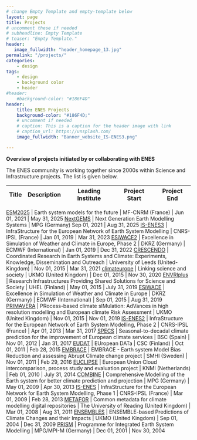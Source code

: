 ```yaml
---
# change Empty Template and empty-template below
layout: page
title: Projects
# uncomment these if needed
# subheadline: Empty Template
# teaser: "Empty Template."
header:
   image_fullwidth: "header_homepage_13.jpg"
permalink: "/projects/"
categories:
    - design
tags:
    - design
    - background color
    - header
#header:
    #background-color: "#186F4D"
header:
    title: ENES Projects
    background-color: "#186F4D;"
    # uncomment if needed
    # caption: This is a caption for the header image with link
    # caption_url: https://unsplash.com/
    image_fullwidth: "Banner_website_IS-ENES3.png"

---
```


**Overview of projects initiated by or collaborating with ENES**

The ENES community is working together since 2000s within Science and Infrastructure projects. The list is given below. 

Title	| Description | Leading Institute | Project Start | Project End
:-------: | :---------: | :-----------:|:----------------:|:----------------:

[ESM2025](https://is-enes3.github.io/IS-ENES-Portal-Website/projects-detailed#esm2025) | Earth system models for the future | MF-CNRM (France) |  Jun 01, 2021 | May 31, 2025
[NextGEMS]() | Next Generation Earth Modelling Systems | MPG (Germany) Sep 01, 2021 | Aug 31, 2025
[IS-ENES3]() | InfraStructure for the European Network of Earth System Modelling | CNRS-IPSL (France) | Jan 01, 2019 | Mar 31, 2023
[ESiWACE2]() | Excellence in Simulation of Weather and Climate in Europe, Phase 2	| DKRZ (Germany) | ECMWF (International) | Jan 01, 2019 | Dec 31, 2022
[CRESCENDO]() | Coordinated Research in Earth Systems and Climate: Experiments, Knowledge, Dissemination and Outreach | University of Leeds (United-Kingdom) | Nov 01, 2015 | Mar 31, 2021
[climateurope]() | Linking science and society | UKMO (United Kingdom) | Dec 01, 2015 | Nov 30, 2020
[ENVRIplus]() | Research Infrastructures Providing Shared Solutions for Science and Society | UHEL (Finland) | May 01, 2015 | July 31, 2019
[ESiWACE]() | Excellence in Simulation of Weather and Climate in Europe | DKRZ (Germany) | ECMWF (International) | Sep 01, 2015 | Aug 31, 2019
[PRIMAVERA]() | PRocess-based climate sIMulation: AdVances in high resolution modelling and European climate Risk Assessment | UKMO (United Kingdom) | Nov 01, 2015 | Nov 01, 2019
[IS-ENES2]() | InfraStructure for the European Network of Earth System Modelling, Phase 2 | CNRS-IPSL (France) | Apr 01, 2013 | Mar 31, 2017
[SPECS]() | Seasonal-to-decadal climate prediction for the improvement of European climate services | BSC (Spain) | Nov 01, 2012 | Jan 31, 2017 
[EUDAT]() | EUropean DATa | CSC (Finland) | Oct 01, 2011	| Feb 28, 2015
[EMBRACE]() | EMBRACE - Earth system Model Bias Reduction and assessing Abrupt Climate change project | SMHI (Sweden) | Nov 01, 2011 | Feb 29, 2016
[EUCLIPSE]() | European Union Cloud intercomparison, process study and evaluation project | KNMI (Netherlands) | Feb 01, 2010 | July 31, 2014
[COMBINE]() | Comprehensive Modelling of the Earth system for better climate prediction and projection | MPG (Germany) | May 01, 2009 | Apr 30, 2013
[IS-ENES]() | InfraStructure for the European Network for Earth System Modelling, Phase 1 | CNRS-IPSL (France) | Mar 01, 2009 | Feb 28, 2013
[METAFOR]() | Common metadata for climate modelling digital repositories | The University of Reading (United Kingdom) | Mar 01, 2008 | Aug 31, 2011
[ENSEMBLES]() | ENSEMBLE-based Predictions of Climate Changes and their Impacts | UKMO (United Kingdom) | Sep 01, 2004 | Dec 31, 2009
[PRISM]() | Programme for Integrated Earth System Modelling | MPG/MPI-M (Germany) | Dec 01, 2001 | Nov 30, 2004
